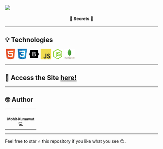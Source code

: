 <img align="center" src="https://i.imgur.com/QAowa2n.png">
<h4 align="center">🔑 Secrets 🔑</h4>

<hr>

## 💡 Technologies

  <p align="left">
    <img src="https://raw.githubusercontent.com/devicons/devicon/d00d0969292a6569d45b06d3f350f463a0107b0d/icons/html5/html5-original.svg" alt="html5" width="35" height="35"/>
    <img src="https://raw.githubusercontent.com/devicons/devicon/d00d0969292a6569d45b06d3f350f463a0107b0d/icons/css3/css3-original.svg" alt="css3" width="35" height="35"/>
    <img src="https://raw.githubusercontent.com/devicons/devicon/d00d0969292a6569d45b06d3f350f463a0107b0d/icons/bootstrap/bootstrap-plain.svg" alt="bootstrap" width="35" height="35"/>
    <img src="https://raw.githubusercontent.com/devicons/devicon/d00d0969292a6569d45b06d3f350f463a0107b0d/icons/javascript/javascript-original.svg" alt="javascript" width="35" height="35"/>
    <img src="https://raw.githubusercontent.com/devicons/devicon/d00d0969292a6569d45b06d3f350f463a0107b0d/icons/nodejs/nodejs-original.svg" alt="nodejs" width="35" height="35">
    <img src="https://raw.githubusercontent.com/devicons/devicon/c5378d6c2510ffa0b3e4475af95618a8048d6cf1/icons/mongodb/mongodb-original-wordmark.svg" alt="mongo-db" width="35" height="35">
  </p>
<hr>

<h2>📍 Access the Site <a href="https://show-me-your-secrets.herokuapp.com/">here!</a></h2>

<hr>

## 🤓 Author

<table>
  <tr>
    <td align="center"><a href="https://github.com/mo-heatt"><br /><sub><b>Mohit Kumawat</b></sub></a><br /><a href="https://github.com/mo-heatt" title="Code">💻</a></td>
  <tr>
</table>

---

Feel free to star ⭐ this repository if you like what you see 😉.
